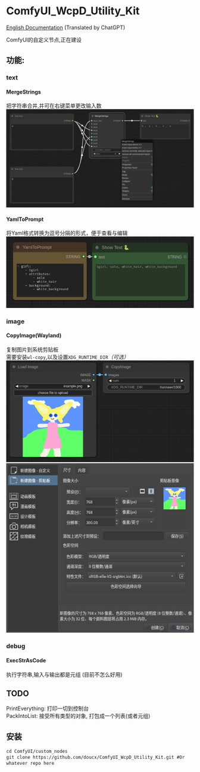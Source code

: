 # ComfyUI_WcpD_Utility_Kit
[English Documentation](./README_en.md) (Translated by ChatGPT)  

ComfyUI的自定义节点,正在建设
## 功能:
### text
#### MergeStrings
把字符串合并,并可在右键菜单更改输入数
![MergeStrings](./imgs/MergeStrings.png)
#### YamlToPrompt
将Yaml格式转换为逗号分隔的形式，便于查看与编辑
![YamlToPrompt](./imgs/YamlToPrompt.png)
### image
#### CopyImage(Wayland)
复制图片到系统剪贴板  
需要安装`wl-copy`,以及设置`XDG_RUNTIME_DIR`*（可选）*
![CopyImage_0](./imgs/CopyImage_0.png)
![CopyImage_1](./imgs/CopyImage_1.png)
### debug
#### ExecStrAsCode
执行字符串,输入与输出都是元组 
(目前不怎么好用)

## TODO
PrintEverything: 打印一切到控制台  
PackIntoList: 接受所有类型的对象, 打包成一个列表(或者元组)
## 安装
```shell
cd ComfyUI/custom_nodes
git clone https://github.com/doucx/ComfyUI_WcpD_Utility_Kit.git #Or whatever repo here
```
